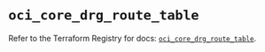 # `oci_core_drg_route_table`

Refer to the Terraform Registry for docs: [`oci_core_drg_route_table`](https://registry.terraform.io/providers/hashicorp/oci/7.19.0/docs/resources/core_drg_route_table).
